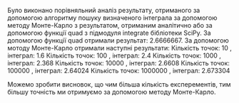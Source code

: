 Було виконано порівняльний аналіз результату, отриманого за допомогою алгоритму пошуку визначеного інтеграла за допомогою методу Монте-Карло з результатом, отриманим аналітично або за допомогою функції quad з підмодуля integrate бібліотеки SciPy.
За допомогою функції quad отримали результат: 2.6666667.
За допомогою мотоду  Монте-Карло отримали наступні результати:
Кількість точок: 10 , інтеграл: 1.6 
Кількість точок: 100 , інтеграл: 2.4 
Кількість точок: 1000 , інтеграл: 2.368 
Кількість точок: 10000 , інтеграл: 2.6608 
Кількість точок: 100000 , інтеграл: 2.64024 
Кількість точок: 1000000 , інтеграл: 2.673304 

Можемо зробити висновок, що чим більша кількість експерементів, тим більшу точність ми отримуємо за допомогою методу  Монте-Карло.
